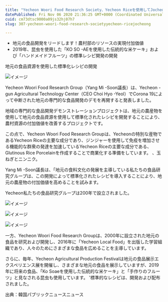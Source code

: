 ```yaml
---
title: "Yecheon Woori Food Research Society、Yecheon Riceを使用してJocheong製品の開発を促進する"
datePublished: Fri Nov 06 2020 21:36:25 GMT+0000 (Coordinated Universal Time)
cuid: cm73dtsc9000a09js32hj07h7
slug: 307-yecheon-woori-food-research-societyyecheon-ricejocheong

---
```



- 地元の食品開発をリードします！農村部のリソースの実現付加価値
- 2019年、昆虫を使用した「KO SO -AEを使用した伝統的な米ケーキ」および「ハンドメイドフルーツ」の標準レシピ開発の開発

地元の食品資源を使用した標準化レシピの開発

![イメージ](https://cdn.hashnode.com/res/hashnode/image/upload/v1739453702097/b20216ca-e942-43cf-b30a-771ab88646c1.jpeg)

Yecheon Woori Food Research Group（Yang Mi -Soon議長）は、Yecheon -gun Agricultural Technology Center（CEO Choi Hyo -Yeol）でCorona 19によって中断された地元の専門的な食品開発のデモを再開すると発表しました。

地域の専門的な食品開発デモンストレーションプロジェクトは、地元の農産物を使用して地元の食品資源を使用して標準化されたレシピを開発することにより、農村資源の付加価値を改善するプロジェクトです。

この点で、Yecheon Woori Food Research Groupは、Yecheonの特別な産物であるYecheon Riceの主要な成分であり、ジンジャーを使用して免疫を増加させる機能的な群衆の発達を加速しているYecheon Riceの主要な成分である、Glutinous Rice Porcelainを作成することで商業化する準備をしています。 、玉ねぎとニンニク。

Yang Mi -Soon議長は、「地元の食料文化の発展を主導している私たちの食品研究グループは、この開発によって標準化されたレシピを導入することにより、地元の農産物の付加価値を高めることを試みます。

Yecheon私たちの食品研究グループは200年で設立されました。

![イメージ](https://cdn.hashnode.com/res/hashnode/image/upload/v1739453703787/dd14ef0d-3c3f-4f91-a856-0afe388bdfe7.jpeg)

![イメージ](https://cdn.hashnode.com/res/hashnode/image/upload/v1739453706002/c8469a3a-d645-4f35-9120-065309342228.jpeg)

![イメージ](https://cdn.hashnode.com/res/hashnode/image/upload/v1739453707639/e772bb99-10c7-45c7-a7bb-555625681409.jpeg)

一方、Yecheon Woori Food Research Groupは、2000年に設立された地元の食品を研究および開発し、2016年に「Yecheon Local Food」を出版した学習組織であり、人々のためにさまざまな食品を広めることを主導しています。

さらに、毎年、Yecheon Agricultural Production Festivalは地元の食品展示エクスペリエンス展を開催し、さまざまな地元の食品を展示していますが、2019年に将来の食品、「Ko Soaeを使用した伝統的な米ケーキ」と「手作りのフルーツ」と見なされる昆虫も使用しています。 '標準的なレシピは、開発および配布されました。

出典：韓国パブリックニュースニュース